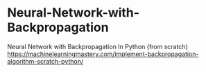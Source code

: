 # Neural-Network-with-Backpropagation
Neural Network with Backpropagation In Python (from scratch)
https://machinelearningmastery.com/implement-backpropagation-algorithm-scratch-python/
